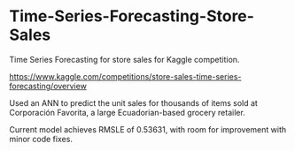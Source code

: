 # Time-Series-Forecasting-Store-Sales

Time Series Forecasting for store sales for Kaggle competition.

https://www.kaggle.com/competitions/store-sales-time-series-forecasting/overview

Used an ANN to predict the unit sales for thousands of items sold at Corporación Favorita, a large Ecuadorian-based grocery retailer.

Current model achieves RMSLE of 0.53631, with room for improvement with minor code fixes.
